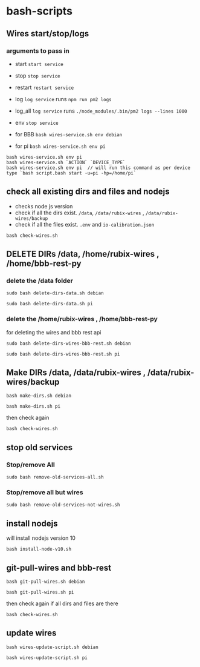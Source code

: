 # bash-scripts


## Wires start/stop/logs

### arguments to pass in

- start `start service`
- stop `stop service`
- restart `restart service`
- log `log service` runs  `npm run pm2 logs`
- log_all `log service` runs  `./node_modules/.bin/pm2 logs --lines 1000`
- env `stop service`

- for BBB
`bash wires-service.sh env debian`

- for pi
`bash wires-service.sh env pi`

```
bash wires-service.sh env pi
bash wires-service.sh `ACTION` `DEVICE_TYPE`
bash wires-service.sh env pi  // will run this command as per device type `bash script.bash start -u=pi -hp=/home/pi`
```


## check all existing dirs and files and nodejs
- checks node js version
- check if all the dirs exist. `/data`, `/data/rubix-wires` , `/data/rubix-wires/backup`
- check if all the files  exist. `.env` and `io-calibration.json`

`bash check-wires.sh` 

## DELETE DIRs /data, /home/rubix-wires , /home/bbb-rest-py

### delete the /data folder

`sudo bash delete-dirs-data.sh debian`

`sudo bash delete-dirs-data.sh pi`

### delete the /home/rubix-wires , /home/bbb-rest-py
for deleting the wires and bbb rest api

`sudo bash delete-dirs-wires-bbb-rest.sh debian`

`sudo bash delete-dirs-wires-bbb-rest.sh pi`


## Make DIRs /data, /data/rubix-wires , /data/rubix-wires/backup

`bash make-dirs.sh debian`

`bash make-dirs.sh pi`

 then check again

`bash check-wires.sh` 

## stop old services

### Stop/remove All
`sudo bash remove-old-services-all.sh` 

### Stop/remove all but wires
`sudo bash remove-old-services-not-wires.sh` 


## install nodejs
will install nodejs version 10

`bash install-node-v10.sh` 


## git-pull-wires and bbb-rest
`bash git-pull-wires.sh debian`

`bash git-pull-wires.sh pi` 

 then check again if all dirs and files are there
 
`bash check-wires.sh` 

## update wires
`bash wires-update-script.sh debian` 

`bash wires-update-script.sh pi` 

